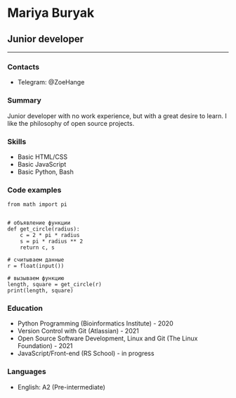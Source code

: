 # Mariya Buryak

## Junior developer

* * *

### Contacts

- Telegram: @ZoeHange

### Summary

Junior developer with no work experience, but with a great desire to learn. I like the philosophy of open source projects.

### Skills

- Basic HTML/CSS
- Basic JavaScript
- Basic Python, Bash

### Code examples

```
from math import pi


# объявление функции
def get_circle(radius):
    c = 2 * pi * radius
    s = pi * radius ** 2
    return c, s

# считываем данные
r = float(input())

# вызываем функцию
length, square = get_circle(r)
print(length, square)
```

### Education

- Python Programming (Bioinformatics Institute) - 2020
- Version Control with Git (Atlassian) - 2021
- Open Source Software Development, Linux and Git (The Linux Foundation) - 2021
- JavaScript/Front-end (RS School) - in progress

### Languages

- English: A2 (Pre-intermediate)

